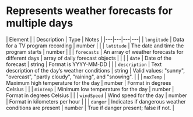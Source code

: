 
# Represents weather forecasts for multiple days

| Element | | Description | Type | Notes |
|---|---|---|---|
| `longitude` | Data for a TV program recording | number | | 
| `latitude` | The date and time the program starts | number | |
| `forecasts` | An array of weather forecasts for different days | array of daily forecast objects | |
| | `date` | Date of the forecast | string | Format is YYYY-MM-DD |
| | `description` | Text description of the day’s weather conditions | string | Valid values: "sunny", "overcast", "partly cloudy", "raining", and "snowing". |
| | `maxTemp` | Maximum high temperature for the day | number | Format in degrees Celsius |
| | `minTemp` | Minimum low temperature for the day | number | Format in degrees Celsius |
| | `windSpeed` | Wind speed for the day | number | Format in kilometers per hour |
| | `danger` | Indicates if dangerous weather conditions are present | number | True if danger present; false if not. |